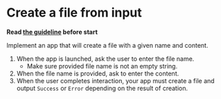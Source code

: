 # Create a file from input

**Read [the guideline](https://github.com/mate-academy/js_task-guideline/blob/master/README.md) before start**

Implement an app that will create a file with a given name and content.

1. When the app is launched, ask the user to enter the file name.
    - Make sure provided file name is not an empty string.
2. When the file name is provided, ask to enter the content.
3. When the user completes interaction, your app must create a file and output `Success` or `Error` depending on the result of creation.
